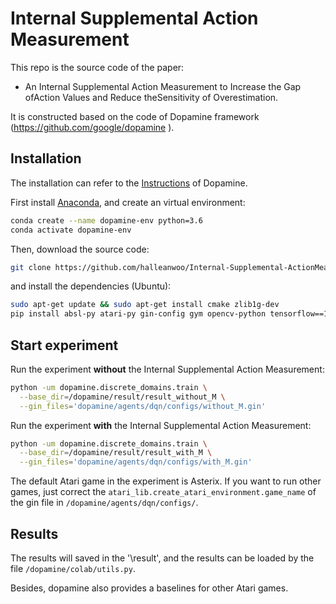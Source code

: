 # Internal Supplemental Action Measurement

This repo is the source code of the paper:

- An Internal Supplemental Action Measurement to Increase the Gap ofAction Values and Reduce theSensitivity of Overestimation.

It is constructed based on the code of Dopamine framework (https://github.com/google/dopamine ).

## Installation

The installation can refer to the [Instructions](https://github.com/google/dopamine#instructions) of Dopamine. 

First install [Anaconda](https://docs.anaconda.com/anaconda/install/), and create an virtual environment:

```sh
conda create --name dopamine-env python=3.6
conda activate dopamine-env
```

Then, download the source code:

```sh
git clone https://github.com/halleanwoo/Internal-Supplemental-ActionMeasurement.git
```

and install the dependencies (Ubuntu):

```sh
sudo apt-get update && sudo apt-get install cmake zlib1g-dev
pip install absl-py atari-py gin-config gym opencv-python tensorflow==1.15
```

## Start experiment

Run the experiment **without** the Internal Supplemental Action Measurement:

```sh
python -um dopamine.discrete_domains.train \
  --base_dir=/dopamine/result/result_without_M \
  --gin_files='dopamine/agents/dqn/configs/without_M.gin'
```

Run the experiment **with** the  Internal Supplemental Action Measurement:

```sh
python -um dopamine.discrete_domains.train \
  --base_dir=/dopamine/result/result_with_M \
  --gin_files='dopamine/agents/dqn/configs/with_M.gin'
```

The default Atari game in the experiment is Asterix. If you want to run other games, just correct the `atari_lib.create_atari_environment.game_name` of the gin file in `/dopamine/agents/dqn/configs/`.

## Results

The results will saved in the '\result',  and the results can be loaded by the file `/dopamine/colab/utils.py`.

Besides, dopamine also provides a baselines for other Atari games.
